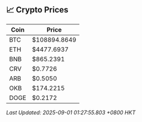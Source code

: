 ## 📈 Crypto Prices

| Coin | Price |
| ---- | ----- |
| BTC | $108894.8649 |
| ETH | $4477.6937 |
| BNB | $865.2391 |
| CRV | $0.7726 |
| ARB | $0.5050 |
| OKB | $174.2215 |
| DOGE | $0.2172 |

_Last Updated: 2025-09-01 01:27:55.803 +0800 HKT_